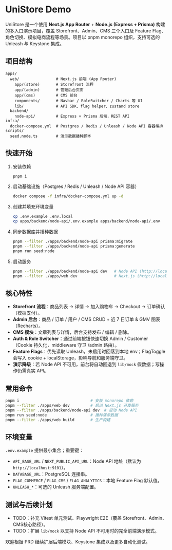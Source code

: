 # UniStore Demo

UniStore 是一个使用 **Next.js App Router** + **Node.js (Express + Prisma)** 构建的多入口演示项目，覆盖 Storefront、Admin、CMS 三个入口及 Feature Flag、角色切换、模拟电商流程等场景。项目以 pnpm monorepo 组织，支持可选的 Unleash 与 Keystone 集成。

## 项目结构

```text
apps/
  web/                # Next.js 前端 (App Router)
    app/(store)       # Storefront 流程
    app/(admin)       # 管理后台页面
    app/(cms)         # CMS 前台
    components/       # Navbar / RoleSwitcher / Charts 等 UI
    lib/              # API SDK、flag helper、zustand store
  backend/
    node-api/         # Express + Prisma 后端，REST API
infra/
  docker-compose.yml  # Postgres / Redis / Unleash / Node API 容器编排
scripts/
  seed.node.ts        # 演示数据播种脚本
```

## 快速开始

1. 安装依赖
   ```bash
   pnpm i
   ```
2. 启动基础设施（Postgres / Redis / Unleash / Node API 容器）
   ```bash
   docker compose -f infra/docker-compose.yml up -d
   ```
3. 创建并填充环境变量
   ```bash
   cp .env.example .env.local
   cp apps/backend/node-api/.env.example apps/backend/node-api/.env
   ```
4. 同步数据库并播种数据
   ```bash
   pnpm --filter ./apps/backend/node-api prisma:migrate
   pnpm --filter ./apps/backend/node-api prisma:generate
   pnpm run seed:node
   ```
5. 启动服务
   ```bash
   pnpm --filter ./apps/backend/node-api dev   # Node API (http://localhost:9101)
   pnpm --filter ./apps/web dev                # Next.js (http://localhost:3000)
   ```

## 核心特性

- **Storefront 流程**：商品列表 → 详情 → 加入购物车 → Checkout → 订单确认（模拟支付）。
- **Admin 后台**：商品 / 订单 / 用户 / CMS CRUD + 近 7 日订单 & GMV 图表（Recharts）。
- **CMS 模块**：文章列表与详情，后台支持发布 / 编辑 / 删除。
- **Auth & Role Switcher**：通过前端按钮快速切换 Admin / Customer（Cookie 持久化，middleware 守卫 /admin 路由）。
- **Feature Flags**：优先读取 Unleash，未启用时回落到本地 env；FlagToggle 会写入 cookie + localStorage，影响导航和服务端守卫。
- **演示降级**：若 Node API 不可用，前台将自动回退到 `lib/mock` 假数据；写操作仍需真实 API。

## 常用命令

```bash
pnpm i                               # 安装 monorepo 依赖
pnpm --filter ./apps/web dev         # 启动 Next.js 开发服务
pnpm --filter ./apps/backend/node-api dev  # 启动 Node API
pnpm run seed:node                   # 播种演示数据
pnpm --filter ./apps/web build       # 生产构建
```

## 环境变量

`.env.example` 提供最小集合；重要键：
- `API_BASE_URL` / `NEXT_PUBLIC_API_URL`：Node API 地址（默认为 `http://localhost:9101`）。
- `DATABASE_URL`：PostgreSQL 连接串。
- `FLAG_COMMERCE` / `FLAG_CMS` / `FLAG_ANALYTICS`：本地 Feature Flag 默认值。
- `UNLEASH_*`：可选的 Unleash 服务端配置。

## 测试与后续计划

- TODO：补充 Vitest 单元测试、Playwright E2E（覆盖 Storefront、Admin、CMS核心路径）。
- TODO：扩展 `lib/mock` 以支持 Node API 不可用时的完全前端演示模式。

欢迎根据 PRD 继续扩展后端模块、Keystone 集成以及更多自动化测试。
